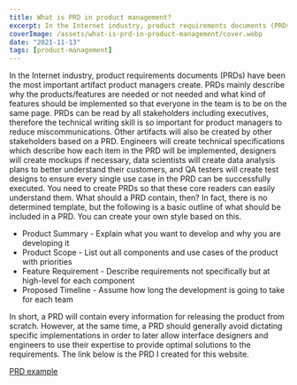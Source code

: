 ```yaml
---
title: What is PRD in product management?
excerpt: In the Internet industry, product requirements documents (PRDs) have been the most important artifact product managers create. PRDs mainly describe why are the products/features needed or not needed and what kind of features should be implemented so that everyone in the team is to be on the same page.
coverImage: /assets/what-is-prd-in-product-management/cover.webp
date: "2021-11-13"
tags: [product-management]
---
```


In the Internet industry, product requirements documents (PRDs) have been the most important artifact product managers create. PRDs mainly describe why the products/features are needed or not needed and what kind of features should be implemented so that everyone in the team is to be on the same page. PRDs can be read by all stakeholders including executives, therefore the technical writing skill is so important for product managers to reduce miscommunications. Other artifacts will also be created by other stakeholders based on a PRD. Engineers will create technical specifications which describe how each item in the PRD will be implemented, designers will create mockups if necessary, data scientists will create data analysis plans to better understand their customers, and QA testers will create test designs to ensure every single use case in the PRD can be successfully executed. You need to create PRDs so that these core readers can easily understand them. What should a PRD contain, then? In fact, there is no determined template, but the following is a basic outline of what should be included in a PRD. You can create your own style based on this.

- Product Summary - Explain what you want to develop and why you are developing it
- Product Scope - List out all components and use cases of the product with priorities
- Feature Requirement - Describe requirements not specifically but at high-level for each component
- Proposed Timeline - Assume how long the development is going to take for each team

In short, a PRD will contain every information for releasing the product from scratch. However, at the same time, a PRD should generally avoid dictating specific implementations in order to later allow interface designers and engineers to use their expertise to provide optimal solutions to the requirements. The link below is the PRD I created for this website.

[PRD example](https://hiroom.notion.site/product-requirements-document-fd47f507d8544a338aea149af7bd1c65)
